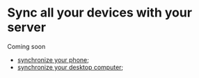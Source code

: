 # Sync all your devices with your server

Coming soon

 - [synchronize your phone](phone.md);
 - [synchronize your desktop computer](desktop.md);
